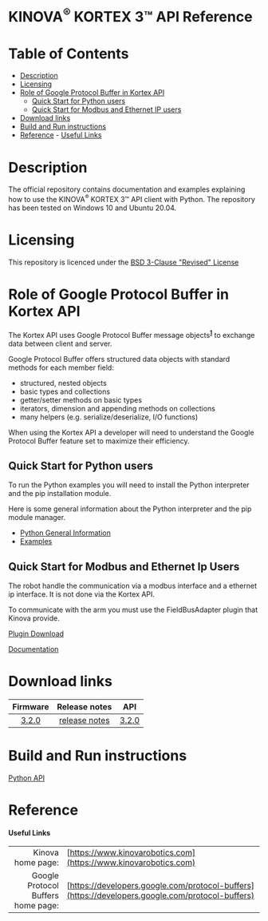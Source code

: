 <!--
* KINOVA (R) KORTEX 3(TM)
*
* Copyright (c) 2018 Kinova inc. All rights reserved.
*
* This software may be modified and distributed
* under the terms of the BSD 3-Clause license.
*
* Refer to the LICENSE file for details.
*
-->

<h1>KINOVA<sup>®</sup> KORTEX 3™ API Reference</h1>

<h1>Table of Contents</h1>

<!-- TOC -->

- [Description](#description)
- [Licensing](#licensing)
- [Role of Google Protocol Buffer in Kortex API](#role-of-google-protocol-buffer-in-kortex-api)
  - [Quick Start for Python users](#quick-start-for-python-users)
  - [Quick Start for Modbus and Ethernet IP users](#quick-start-for-modbus-ethernet-ip-users)
- [Download links](#download-links)
- [Build and Run instructions](#build-and-run-instructions)
- [Reference](#reference)
      - [Useful Links](#useful-links)

<!-- /TOC -->

<a id="markdown-description" name="description"></a>
# Description

The official repository contains documentation and examples explaining how to use the KINOVA<sup>®</sup> KORTEX 3™ API client with Python. The repository has been tested on Windows 10 and Ubuntu 20.04.

<a id="markdown-licensing" name="licensing"></a>
# Licensing 
This repository is licenced under the [BSD 3-Clause "Revised" License](./LICENSE) 

<a id="markdown-role-of-google-protobuf-in-kortex-api" name="role-of-google-protobuf-in-kortex-api"></a>
# Role of Google Protocol Buffer in Kortex API 

The Kortex API uses Google Protocol Buffer message objects<sup>**[1](#useful-links)**</sup> to exchange data between client and server.  

Google Protocol Buffer offers structured data objects with standard methods for each member field:  
+ structured, nested objects
+ basic types and collections
+ getter/setter methods on basic types
+ iterators, dimension and appending methods on collections
+ many helpers (e.g. serialize/deserialize, I/O functions)
  

When using the Kortex API a developer will need to understand the Google Protocol Buffer feature set to maximize their efficiency.  


<a id="markdown-quick-start-howto-python" name="quick-start-howto-python"></a>
## Quick Start for Python users

  To run the Python examples you will need to install the Python interpreter and the pip installation module.

  Here is some general information about the Python interpreter and the pip module manager.  
  - [Python General Information](./linked_md/python_quick_start.md)
  - [Examples](./api_python/readme.md)

<a id="markdown-quick-start-howto-modbus" name="quick-start-howto-modbus"></a>
## Quick Start for Modbus and Ethernet Ip Users
The robot handle the communication via a modbus interface and a ethernet ip interface. It is not done via the Kortex API.

To communicate with the arm you must use the FieldBusAdapter plugin that Kinova provide.

[Plugin Download](https://artifactory.kinovaapps.com:443/artifactory/generic-public/kortex/plugins/fieldbus_adapter/1.1.0/fieldbus_adapter_1.1.0-r.5.kp)

[Documentation](https://artifactory.kinovaapps.com:443/artifactory/generic-documentation-public/Documentation/Link%206/Plugins/Fieldbus%20Adapter/EN-UG-021-FieldBusAdapter-Plugin-user-guide-r1.1.pdf)




<a id="markdown-api-download-links" name="api-download-links"></a>
# Download links


| Firmware     | Release notes      | API |
| :----------: | :-----------: | :-----------:|
| [3.2.0](https://artifactory.kinovaapps.com:443/artifactory/generic-local-public/kortex/link6/3.2.0/link6-3.2.0-r.38.swu)   | [release notes](https://artifactory.kinovaapps.com:443/artifactory/generic-documentation-public/Documentation/Link%206/Technical%20documentation/User%20Guide/EN-eRN-020-Link-6-release-notes.pdf)    | [3.2.0](https://artifactory.kinovaapps.com/artifactory/generic-public/kortex/API/3.2.0/kortex_api-3.2.0.9-py3-none-any.whl)|

</details>
<a id="markdown-build-and-run-instructions" name="build-and-run-instructions"></a>

# Build and Run instructions

[Python API](./api_python/readme.md) 

<a id="markdown-reference" name="reference"></a>
# Reference
<a id="markdown-useful-links" name="useful-links"></a>
#### Useful Links
|  |  |
| ---: | --- |
| Kinova home page: | [https://www.kinovarobotics.com](https://www.kinovarobotics.com)|
| Google Protocol Buffers home page: | [https://developers.google.com/protocol-buffers](https://developers.google.com/protocol-buffers) |
